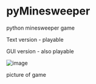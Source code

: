 # pyMinesweeper
python minesweeper game

Text version - playable

GUI version - also playable

![image](https://user-images.githubusercontent.com/30013719/189554031-36aa3d95-e09c-43bb-9f26-b11ae0a2744e.png)

picture of game
